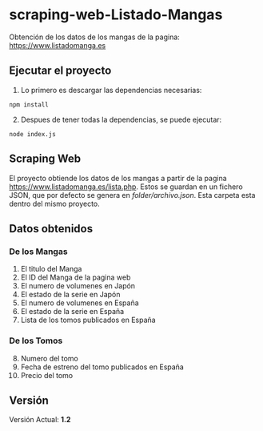 # scraping-web-Listado-Mangas
Obtención de los datos de los mangas de la pagina: https://www.listadomanga.es

## Ejecutar el proyecto
1. Lo primero es descargar las dependencias necesarias:
```Node
npm install
```

2. Despues de tener todas la dependencias, se puede ejecutar:
```
node index.js 
```

## Scraping Web
El proyecto obtiende los datos de los mangas a partir de la pagina https://www.listadomanga.es/lista.php. Estos se guardan en un fichero JSON, que por defecto se genera en *folder/archivo.json*. Esta carpeta esta dentro del mismo proyecto.

## Datos obtenidos
### De los Mangas
1. El titulo del Manga
2. El ID del Manga de la pagina web
3. El numero de volumenes en Japón
4. El estado de la serie en Japón
5. El numero de volumenes en España
6. El estado de la serie en España 
7. Lista de los tomos publicados en España
### De los Tomos
8. Numero del tomo
9. Fecha de estreno del tomo publicados en España
10. Precio del tomo

## Versión
Versión Actual: **1.2**